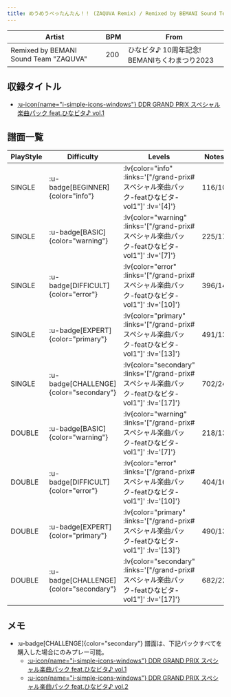 ```yaml
---
title: めうめうぺったんたん！！ (ZAQUVA Remix) / Remixed by BEMANI Sound Team "ZAQUVA"
---
```


|Artist|BPM|From|
|------|---|----|
|Remixed by BEMANI Sound Team "ZAQUVA"|200|ひなビタ♪ 10周年記念! BEMANIちくわまつり2023|

## 収録タイトル

- [ :u-icon{name="i-simple-icons-windows"} DDR GRAND PRIX スペシャル楽曲パック feat.ひなビタ♪ vol.1](/grand-prix#スペシャル楽曲パック-featひなビタ-vol1)

## 譜面一覧

|PlayStyle|Difficulty|Levels|Notes|Movie|
|---------|----------|------|-----|-----|
|SINGLE| :u-badge[BEGINNER]{color="info"} | :lv{color="info" :links='["/grand-prix#スペシャル楽曲パック-featひなビタ-vol1"]' :lv='[4]'} |116/10||
|SINGLE| :u-badge[BASIC]{color="warning"} | :lv{color="warning" :links='["/grand-prix#スペシャル楽曲パック-featひなビタ-vol1"]' :lv='[7]'} |225/17||
|SINGLE| :u-badge[DIFFICULT]{color="error"} | :lv{color="error" :links='["/grand-prix#スペシャル楽曲パック-featひなビタ-vol1"]' :lv='[10]'} |396/14||
|SINGLE| :u-badge[EXPERT]{color="primary"} | :lv{color="primary" :links='["/grand-prix#スペシャル楽曲パック-featひなビタ-vol1"]' :lv='[13]'} |491/13||
|SINGLE| :u-badge[CHALLENGE]{color="secondary"} | :lv{color="secondary" :links='["/grand-prix#スペシャル楽曲パック-featひなビタ-vol1"]' :lv='[17]'} |702/24||
|DOUBLE| :u-badge[BASIC]{color="warning"} | :lv{color="warning" :links='["/grand-prix#スペシャル楽曲パック-featひなビタ-vol1"]' :lv='[7]'} |218/13||
|DOUBLE| :u-badge[DIFFICULT]{color="error"} | :lv{color="error" :links='["/grand-prix#スペシャル楽曲パック-featひなビタ-vol1"]' :lv='[10]'} |404/16||
|DOUBLE| :u-badge[EXPERT]{color="primary"} | :lv{color="primary" :links='["/grand-prix#スペシャル楽曲パック-featひなビタ-vol1"]' :lv='[13]'} |490/13||
|DOUBLE| :u-badge[CHALLENGE]{color="secondary"} | :lv{color="secondary" :links='["/grand-prix#スペシャル楽曲パック-featひなビタ-vol1"]' :lv='[17]'} |682/22||

## メモ

- :u-badge[CHALLENGE]{color="secondary"} 譜面は、下記パックすべてを購入した場合にのみプレー可能。
  - [ :u-icon{name="i-simple-icons-windows"} DDR GRAND PRIX スペシャル楽曲パック feat.ひなビタ♪ vol.1](/grand-prix#スペシャル楽曲パック-featひなビタ-vol1)
  - [ :u-icon{name="i-simple-icons-windows"} DDR GRAND PRIX スペシャル楽曲パック feat.ひなビタ♪ vol.2](/grand-prix#スペシャル楽曲パック-featひなビタ-vol2)
